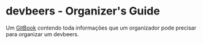 # devbeers - Organizer's Guide

Um [GitBook](https://www.gitbook.com) contendo toda informações que um organizador pode precisar para organizar um devbeers.
